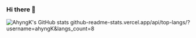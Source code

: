 ### Hi there 👋

![AhyngK's GitHub stats](https://github-readme-stats.vercel.app/api?username=ahyngK&show_icons=true&theme=dark)
github-readme-stats.vercel.app/api/top-langs/?username=ahyngK&langs_count=8
<!--
**ahyngk/ahyngK** is a ✨ _special_ ✨ repository because its `README.md` (this file) appears on your GitHub profile.

Here are some ideas to get you started:

- 🔭 I’m currently working on ...
- 🌱 I’m currently learning ...
- 👯 I’m looking to collaborate on ...
- 🤔 I’m looking for help with ...
- 💬 Ask me about ...
- 📫 How to reach me: ...
- 😄 Pronouns: ...
- ⚡ Fun fact: ...
-->
